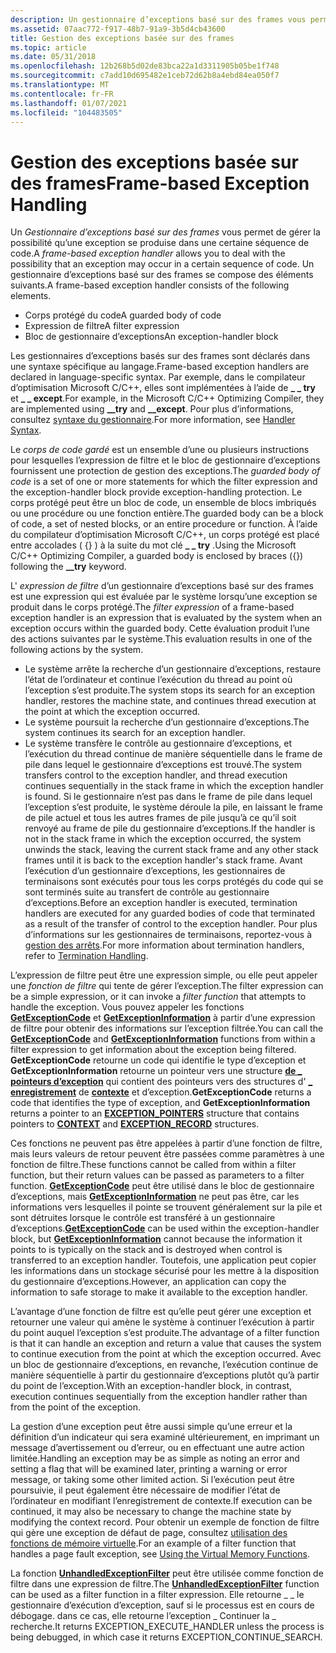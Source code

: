 ```yaml
---
description: Un gestionnaire d’exceptions basé sur des frames vous permet de gérer la possibilité qu’une exception se produise dans une certaine séquence de code. Un gestionnaire d’exceptions basé sur des frames se compose des éléments suivants.
ms.assetid: 07aac772-f917-48b7-91a9-3b5d4cb43600
title: Gestion des exceptions basée sur des frames
ms.topic: article
ms.date: 05/31/2018
ms.openlocfilehash: 12b268b5d02de83bca22a1d3311905b05be1f748
ms.sourcegitcommit: c7add10d695482e1ceb72d62b8a4ebd84ea050f7
ms.translationtype: MT
ms.contentlocale: fr-FR
ms.lasthandoff: 01/07/2021
ms.locfileid: "104483505"
---
```

# <a name="frame-based-exception-handling"></a><span data-ttu-id="c07c8-104">Gestion des exceptions basée sur des frames</span><span class="sxs-lookup"><span data-stu-id="c07c8-104">Frame-based Exception Handling</span></span>

<span data-ttu-id="c07c8-105">Un *Gestionnaire d’exceptions basé sur des frames* vous permet de gérer la possibilité qu’une exception se produise dans une certaine séquence de code.</span><span class="sxs-lookup"><span data-stu-id="c07c8-105">A *frame-based exception handler* allows you to deal with the possibility that an exception may occur in a certain sequence of code.</span></span> <span data-ttu-id="c07c8-106">Un gestionnaire d’exceptions basé sur des frames se compose des éléments suivants.</span><span class="sxs-lookup"><span data-stu-id="c07c8-106">A frame-based exception handler consists of the following elements.</span></span>

-   <span data-ttu-id="c07c8-107">Corps protégé du code</span><span class="sxs-lookup"><span data-stu-id="c07c8-107">A guarded body of code</span></span>
-   <span data-ttu-id="c07c8-108">Expression de filtre</span><span class="sxs-lookup"><span data-stu-id="c07c8-108">A filter expression</span></span>
-   <span data-ttu-id="c07c8-109">Bloc de gestionnaire d’exceptions</span><span class="sxs-lookup"><span data-stu-id="c07c8-109">An exception-handler block</span></span>

<span data-ttu-id="c07c8-110">Les gestionnaires d’exceptions basés sur des frames sont déclarés dans une syntaxe spécifique au langage.</span><span class="sxs-lookup"><span data-stu-id="c07c8-110">Frame-based exception handlers are declared in language-specific syntax.</span></span> <span data-ttu-id="c07c8-111">Par exemple, dans le compilateur d’optimisation Microsoft C/C++, elles sont implémentées à l’aide de **\_ \_ try** et **\_ \_ except**.</span><span class="sxs-lookup"><span data-stu-id="c07c8-111">For example, in the Microsoft C/C++ Optimizing Compiler, they are implemented using **\_\_try** and **\_\_except**.</span></span> <span data-ttu-id="c07c8-112">Pour plus d’informations, consultez [syntaxe du gestionnaire](handler-syntax.md).</span><span class="sxs-lookup"><span data-stu-id="c07c8-112">For more information, see [Handler Syntax](handler-syntax.md).</span></span>

<span data-ttu-id="c07c8-113">Le *corps de code gardé* est un ensemble d’une ou plusieurs instructions pour lesquelles l’expression de filtre et le bloc de gestionnaire d’exceptions fournissent une protection de gestion des exceptions.</span><span class="sxs-lookup"><span data-stu-id="c07c8-113">The *guarded body of code* is a set of one or more statements for which the filter expression and the exception-handler block provide exception-handling protection.</span></span> <span data-ttu-id="c07c8-114">Le corps protégé peut être un bloc de code, un ensemble de blocs imbriqués ou une procédure ou une fonction entière.</span><span class="sxs-lookup"><span data-stu-id="c07c8-114">The guarded body can be a block of code, a set of nested blocks, or an entire procedure or function.</span></span> <span data-ttu-id="c07c8-115">À l’aide du compilateur d’optimisation Microsoft C/C++, un corps protégé est placé entre accolades ( {} ) à la suite du mot clé **\_ \_ try** .</span><span class="sxs-lookup"><span data-stu-id="c07c8-115">Using the Microsoft C/C++ Optimizing Compiler, a guarded body is enclosed by braces ({}) following the **\_\_try** keyword.</span></span>

<span data-ttu-id="c07c8-116">L' *expression de filtre* d’un gestionnaire d’exceptions basé sur des frames est une expression qui est évaluée par le système lorsqu’une exception se produit dans le corps protégé.</span><span class="sxs-lookup"><span data-stu-id="c07c8-116">The *filter expression* of a frame-based exception handler is an expression that is evaluated by the system when an exception occurs within the guarded body.</span></span> <span data-ttu-id="c07c8-117">Cette évaluation produit l’une des actions suivantes par le système.</span><span class="sxs-lookup"><span data-stu-id="c07c8-117">This evaluation results in one of the following actions by the system.</span></span>

-   <span data-ttu-id="c07c8-118">Le système arrête la recherche d’un gestionnaire d’exceptions, restaure l’état de l’ordinateur et continue l’exécution du thread au point où l’exception s’est produite.</span><span class="sxs-lookup"><span data-stu-id="c07c8-118">The system stops its search for an exception handler, restores the machine state, and continues thread execution at the point at which the exception occurred.</span></span>
-   <span data-ttu-id="c07c8-119">Le système poursuit la recherche d’un gestionnaire d’exceptions.</span><span class="sxs-lookup"><span data-stu-id="c07c8-119">The system continues its search for an exception handler.</span></span>
-   <span data-ttu-id="c07c8-120">Le système transfère le contrôle au gestionnaire d’exceptions, et l’exécution du thread continue de manière séquentielle dans le frame de pile dans lequel le gestionnaire d’exceptions est trouvé.</span><span class="sxs-lookup"><span data-stu-id="c07c8-120">The system transfers control to the exception handler, and thread execution continues sequentially in the stack frame in which the exception handler is found.</span></span> <span data-ttu-id="c07c8-121">Si le gestionnaire n’est pas dans le frame de pile dans lequel l’exception s’est produite, le système déroule la pile, en laissant le frame de pile actuel et tous les autres frames de pile jusqu’à ce qu’il soit renvoyé au frame de pile du gestionnaire d’exceptions.</span><span class="sxs-lookup"><span data-stu-id="c07c8-121">If the handler is not in the stack frame in which the exception occurred, the system unwinds the stack, leaving the current stack frame and any other stack frames until it is back to the exception handler's stack frame.</span></span> <span data-ttu-id="c07c8-122">Avant l’exécution d’un gestionnaire d’exceptions, les gestionnaires de terminaisons sont exécutés pour tous les corps protégés du code qui se sont terminés suite au transfert de contrôle au gestionnaire d’exceptions.</span><span class="sxs-lookup"><span data-stu-id="c07c8-122">Before an exception handler is executed, termination handlers are executed for any guarded bodies of code that terminated as a result of the transfer of control to the exception handler.</span></span> <span data-ttu-id="c07c8-123">Pour plus d’informations sur les gestionnaires de terminaisons, reportez-vous à [gestion des arrêts](termination-handling.md).</span><span class="sxs-lookup"><span data-stu-id="c07c8-123">For more information about termination handlers, refer to [Termination Handling](termination-handling.md).</span></span>

<span data-ttu-id="c07c8-124">L’expression de filtre peut être une expression simple, ou elle peut appeler une *fonction de filtre* qui tente de gérer l’exception.</span><span class="sxs-lookup"><span data-stu-id="c07c8-124">The filter expression can be a simple expression, or it can invoke a *filter function* that attempts to handle the exception.</span></span> <span data-ttu-id="c07c8-125">Vous pouvez appeler les fonctions [**GetExceptionCode**](getexceptioncode.md) et [**GetExceptionInformation**](getexceptioninformation.md) à partir d’une expression de filtre pour obtenir des informations sur l’exception filtrée.</span><span class="sxs-lookup"><span data-stu-id="c07c8-125">You can call the [**GetExceptionCode**](getexceptioncode.md) and [**GetExceptionInformation**](getexceptioninformation.md) functions from within a filter expression to get information about the exception being filtered.</span></span> <span data-ttu-id="c07c8-126">**GetExceptionCode** retourne un code qui identifie le type d’exception et **GetExceptionInformation** retourne un pointeur vers une structure [**de \_ pointeurs d’exception**](/windows/desktop/api/WinNT/ns-winnt-exception_pointers) qui contient des pointeurs vers des structures d' [**\_ enregistrement**](/windows/desktop/api/WinNT/ns-winnt-exception_record) de [**contexte**](/windows/desktop/api/WinNT/ns-winnt-arm64_nt_context) et d’exception.</span><span class="sxs-lookup"><span data-stu-id="c07c8-126">**GetExceptionCode** returns a code that identifies the type of exception, and **GetExceptionInformation** returns a pointer to an [**EXCEPTION\_POINTERS**](/windows/desktop/api/WinNT/ns-winnt-exception_pointers) structure that contains pointers to [**CONTEXT**](/windows/desktop/api/WinNT/ns-winnt-arm64_nt_context) and [**EXCEPTION\_RECORD**](/windows/desktop/api/WinNT/ns-winnt-exception_record) structures.</span></span>

<span data-ttu-id="c07c8-127">Ces fonctions ne peuvent pas être appelées à partir d’une fonction de filtre, mais leurs valeurs de retour peuvent être passées comme paramètres à une fonction de filtre.</span><span class="sxs-lookup"><span data-stu-id="c07c8-127">These functions cannot be called from within a filter function, but their return values can be passed as parameters to a filter function.</span></span> <span data-ttu-id="c07c8-128">[**GetExceptionCode**](getexceptioncode.md) peut être utilisé dans le bloc de gestionnaire d’exceptions, mais [**GetExceptionInformation**](getexceptioninformation.md) ne peut pas être, car les informations vers lesquelles il pointe se trouvent généralement sur la pile et sont détruites lorsque le contrôle est transféré à un gestionnaire d’exceptions.</span><span class="sxs-lookup"><span data-stu-id="c07c8-128">[**GetExceptionCode**](getexceptioncode.md) can be used within the exception-handler block, but [**GetExceptionInformation**](getexceptioninformation.md) cannot because the information it points to is typically on the stack and is destroyed when control is transferred to an exception handler.</span></span> <span data-ttu-id="c07c8-129">Toutefois, une application peut copier les informations dans un stockage sécurisé pour les mettre à la disposition du gestionnaire d’exceptions.</span><span class="sxs-lookup"><span data-stu-id="c07c8-129">However, an application can copy the information to safe storage to make it available to the exception handler.</span></span>

<span data-ttu-id="c07c8-130">L’avantage d’une fonction de filtre est qu’elle peut gérer une exception et retourner une valeur qui amène le système à continuer l’exécution à partir du point auquel l’exception s’est produite.</span><span class="sxs-lookup"><span data-stu-id="c07c8-130">The advantage of a filter function is that it can handle an exception and return a value that causes the system to continue execution from the point at which the exception occurred.</span></span> <span data-ttu-id="c07c8-131">Avec un bloc de gestionnaire d’exceptions, en revanche, l’exécution continue de manière séquentielle à partir du gestionnaire d’exceptions plutôt qu’à partir du point de l’exception.</span><span class="sxs-lookup"><span data-stu-id="c07c8-131">With an exception-handler block, in contrast, execution continues sequentially from the exception handler rather than from the point of the exception.</span></span>

<span data-ttu-id="c07c8-132">La gestion d’une exception peut être aussi simple qu’une erreur et la définition d’un indicateur qui sera examiné ultérieurement, en imprimant un message d’avertissement ou d’erreur, ou en effectuant une autre action limitée.</span><span class="sxs-lookup"><span data-stu-id="c07c8-132">Handling an exception may be as simple as noting an error and setting a flag that will be examined later, printing a warning or error message, or taking some other limited action.</span></span> <span data-ttu-id="c07c8-133">Si l’exécution peut être poursuivie, il peut également être nécessaire de modifier l’état de l’ordinateur en modifiant l’enregistrement de contexte.</span><span class="sxs-lookup"><span data-stu-id="c07c8-133">If execution can be continued, it may also be necessary to change the machine state by modifying the context record.</span></span> <span data-ttu-id="c07c8-134">Pour obtenir un exemple de fonction de filtre qui gère une exception de défaut de page, consultez [utilisation des fonctions de mémoire virtuelle](../memory/using-the-memory-management-functions.md).</span><span class="sxs-lookup"><span data-stu-id="c07c8-134">For an example of a filter function that handles a page fault exception, see [Using the Virtual Memory Functions](../memory/using-the-memory-management-functions.md).</span></span>

<span data-ttu-id="c07c8-135">La fonction [**UnhandledExceptionFilter**](/windows/win32/api/errhandlingapi/nf-errhandlingapi-unhandledexceptionfilter) peut être utilisée comme fonction de filtre dans une expression de filtre.</span><span class="sxs-lookup"><span data-stu-id="c07c8-135">The [**UnhandledExceptionFilter**](/windows/win32/api/errhandlingapi/nf-errhandlingapi-unhandledexceptionfilter) function can be used as a filter function in a filter expression.</span></span> <span data-ttu-id="c07c8-136">Elle retourne \_ \_ le gestionnaire d’exécution d’exception, sauf si le processus est en cours de débogage. dans ce cas, elle retourne l’exception \_ Continuer la \_ recherche.</span><span class="sxs-lookup"><span data-stu-id="c07c8-136">It returns EXCEPTION\_EXECUTE\_HANDLER unless the process is being debugged, in which case it returns EXCEPTION\_CONTINUE\_SEARCH.</span></span>

 

 

